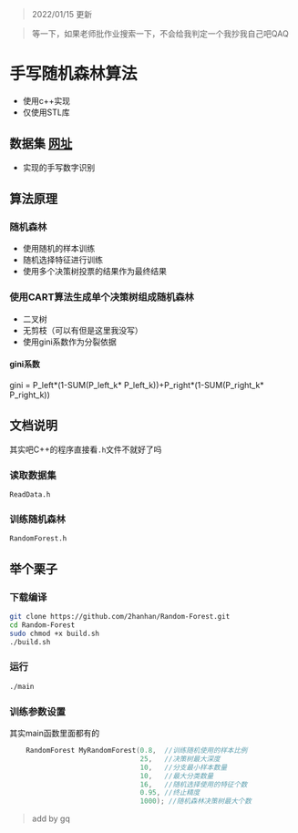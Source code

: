 > 2022/01/15 更新

> 等一下，如果老师批作业搜索一下，不会给我判定一个我抄我自己吧QAQ
# 手写随机森林算法
- 使用c++实现
- 仅使用STL库
## 数据集 [网址](https://archive.ics.uci.edu/ml/datasets/Optical+Recognition+of+Handwritten+Digits)
- 实现的手写数字识别
## 算法原理
### 随机森林
 - 使用随机的样本训练
 - 随机选择特征进行训练
 - 使用多个决策树投票的结果作为最终结果
### 使用CART算法生成单个决策树组成随机森林
- 二叉树
- 无剪枝（可以有但是这里我没写）
- 使用gini系数作为分裂依据
#### gini系数 
gini = P_left*(1-SUM(P_left_k* P_left_k))+P_right*(1-SUM(P_right_k* P_right_k))
## 文档说明
其实吧C++的程序直接看`.h`文件不就好了吗
### 读取数据集
`ReadData.h`
### 训练随机森林
`RandomForest.h`
## 举个栗子
### 下载编译
```bash
git clone https://github.com/2hanhan/Random-Forest.git
cd Random-Forest
sudo chmod +x build.sh
./build.sh
```
### 运行
```bash
./main
```
### 训练参数设置
其实main函数里面都有的
```c++
    RandomForest MyRandomForest(0.8,  //训练随机使用的样本比例
                                25,   //决策树最大深度
                                10,   //分支最小样本数量
                                10,   //最大分类数量
                                16,   //随机选择使用的特征个数
                                0.95, //终止精度
                                1000); //随机森林决策树最大个数
```
> add by gq
